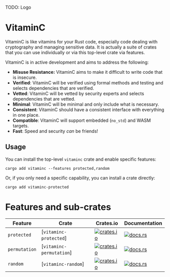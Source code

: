 TODO: Logo

# VitaminC

VitaminC is like vitamins for your Rust code, especially code dealing with cryptography and managing sensitive data.
It is actually a suite of crates that you can use individually or via this top-level crate via features.

VitaminC is in active development and aims to address the following:

* **Misuse Resistance:** VitaminC aims to make it difficult to write code that is insecure.
* **Verified**: VitaminC will be verified using formal methods and testing and selects dependencies that are verified.
* **Vetted**: VitaminC will be vetted by security experts and selects dependencies that are vetted.
* **Minimal**: VitaminC will be minimal and only include what is necessary.
* **Consistent**: VitaminC should have a consistent interface with everything in one place.
* **Compatible**: VitaminC will support embedded (`no_std`) and WASM targets.
* **Fast**: Speed and security _can_ be friends!

## Usage

You can install the top-level `vitaminc` crate and enable specific features:

```plaintext
cargo add vitaminc --features protected,random
```

Or, if you only need a specific capability, you can install a crate directly:

```plaintext
cargo add vitaminc-protected
```

# Features and sub-crates

| Feature      | Crate            | Crates.io                                                                                              | Documentation |
|--------------|------------------|--------------------------------------------------------------------------------------------------------|---------------|
| `protected`  | [`vitaminc-protected`] | [![crates.io](https://img.shields.io/crates/v/vitaminc-protected.svg)](https://crates.io/crates/vitaminc-protected) | [![docs.rs](https://docs.rs/vitaminc-protected/badge.svg)](https://docs.rs/vitaminc-protected) |
| `permutation`  | [`vitaminc-permutation`] | [![crates.io](https://img.shields.io/crates/v/vitaminc-permutation.svg)](https://crates.io/crates/vitaminc-permutation) | [![docs.rs](https://docs.rs/vitaminc-permutation/badge.svg)](https://docs.rs/vitaminc-permutation) |
| `random`  | [`vitaminc-random`] | [![crates.io](https://img.shields.io/crates/v/vitaminc-random.svg)](https://crates.io/crates/vitaminc-random) | [![docs.rs](https://docs.rs/vitaminc-random/badge.svg)](https://docs.rs/vitaminc-random) |


[//]: # (crates)

[vitaminc-permutation]: ./packages/permutation/
[vitaminc-protected]: ./packages/protected/
[vitaminc-random]: ./packages/random/